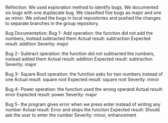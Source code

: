 Reflection:
We used exploration method to identify bugs. We documented six bugs with one dupliacate bug. We classified five bugs as major and one as minor. We solved the bugs in local repositories and pushed the changes to separate branches in the group repository.

Bug Documentation:
Bug 1- Add operation: 
the function did not add the numbers, instead subtracted them
Actual result: subtraction
Expected result: addition
Severity: major

Bug 2- Subtract operation: 
the function did not subtracted the numbers, instead added them
Actual result: addition
Expected result: subtraction
Severity: major

Bug 3- Square Root operation: 
the function asks for two numbers instead of one
Actual result: square root
Expected result: square root
Severity: minor

Bug 4- Power operation: 
the function used the wrong operand
Actual result: error
Expected result: power
Severity: major

Bug 5- the program gives error when we press enter instead of writing any number
Actual result: Error and stops the function
Expected result: Should ask the user to enter the number 
Severity: minor, enhancement
